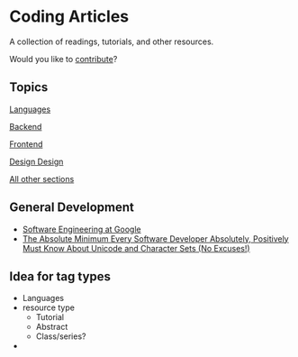 # Coding Articles

A collection of readings, tutorials, and other resources.

Would you like to [contribute](./CONTRIBUTING.md)?

## Topics

[Languages](./sections/languages)

[Backend](./sections/web/backend)

[Frontend](./sections/web/frontend)

[Design Design](./sections/design)

[All other sections](./sections)

## General Development

- [Software Engineering at Google](https://arxiv.org/ftp/arxiv/papers/1702/1702.01715.pdf)
- [The Absolute Minimum Every Software Developer Absolutely, Positively Must Know About Unicode and Character Sets (No Excuses!)](https://www.joelonsoftware.com/2003/10/08/the-absolute-minimum-every-software-developer-absolutely-positively-must-know-about-unicode-and-character-sets-no-excuses/)


## Idea for tag types

- Languages
- resource type
  - Tutorial
  - Abstract
  - Class/series?
- 
